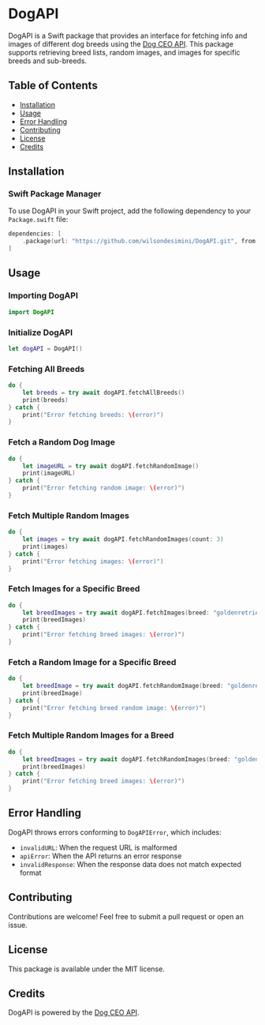# DogAPI

DogAPI is a Swift package that provides an interface for fetching info and images of different dog breeds using the [Dog CEO API](https://dog.ceo/dog-api/). This package supports retrieving breed lists, random images, and images for specific breeds and sub-breeds.

## Table of Contents
- [Installation](#installation)
- [Usage](#usage)
- [Error Handling](#error-handling)
- [Contributing](#contributing)
- [License](#license)
- [Credits](#credits)

## Installation

### Swift Package Manager
To use DogAPI in your Swift project, add the following dependency to your `Package.swift` file:

```swift
dependencies: [
    .package(url: "https://github.com/wilsondesimini/DogAPI.git", from: "1.0.0")
]
```

## Usage

### Importing DogAPI
```swift
import DogAPI
```

### Initialize DogAPI
```swift
let dogAPI = DogAPI()
```

### Fetching All Breeds
```swift
do {
    let breeds = try await dogAPI.fetchAllBreeds()
    print(breeds)
} catch {
    print("Error fetching breeds: \(error)")
}
```

### Fetch a Random Dog Image
```swift
do {
    let imageURL = try await dogAPI.fetchRandomImage()
    print(imageURL)
} catch {
    print("Error fetching random image: \(error)")
}
```

### Fetch Multiple Random Images
```swift
do {
    let images = try await dogAPI.fetchRandomImages(count: 3)
    print(images)
} catch {
    print("Error fetching images: \(error)")
}
```

### Fetch Images for a Specific Breed
```swift
do {
    let breedImages = try await dogAPI.fetchImages(breed: "goldenretriever")
    print(breedImages)
} catch {
    print("Error fetching breed images: \(error)")
}
```

### Fetch a Random Image for a Specific Breed
```swift
do {
    let breedImage = try await dogAPI.fetchRandomImage(breed: "goldenretriever")
    print(breedImage)
} catch {
    print("Error fetching breed random image: \(error)")
}
```

### Fetch Multiple Random Images for a Breed
```swift
do {
    let breedImages = try await dogAPI.fetchRandomImages(breed: "goldenretriever", count: 3)
    print(breedImages)
} catch {
    print("Error fetching breed images: \(error)")
}
```

## Error Handling
DogAPI throws errors conforming to `DogAPIError`, which includes:
- `invalidURL`: When the request URL is malformed
- `apiError`: When the API returns an error response
- `invalidResponse`: When the response data does not match expected format

## Contributing
Contributions are welcome! Feel free to submit a pull request or open an issue.

## License
This package is available under the MIT license.

## Credits
DogAPI is powered by the [Dog CEO API](https://dog.ceo/dog-api/).
